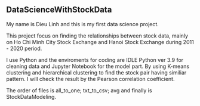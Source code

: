 ## DataScienceWithStockData

My name is Dieu Linh and this is my first data science project.


This project focus on finding the relationships between stock data, mainly on Ho Chi Minh City Stock Exchange and Hanoi Stock Exchange during 2011 - 2020 period.


I use Python and the enviroments for coding are IDLE Python ver 3.9 for cleaning data and Jupyter Notebook for the model part.
By using K-means clustering and hierarchical clustering to find the stock pair having similiar pattern. I will check the result by the Pearson correlation coefficient.


The order of files is all_to_one; txt_to_csv; avg and finally is StockDataModeling.
